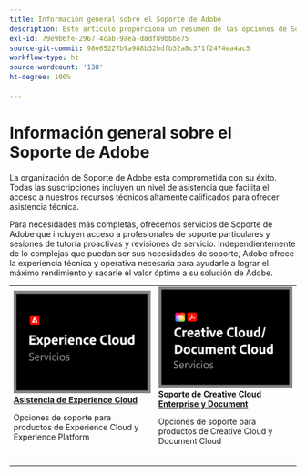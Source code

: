 ```yaml
---
title: Información general sobre el Soporte de Adobe
description: Este artículo proporciona un resumen de las opciones de Soporte al cliente para Adobe Experience Cloud, Adobe Document Cloud y Adobe Creative Cloud.
exl-id: 79e9b6fe-2967-4cab-9aea-d8df89bbbe75
source-git-commit: 98e65227b9a988b32bdfb32a8c371f2474ea4ac5
workflow-type: ht
source-wordcount: '138'
ht-degree: 100%

---
```


# Información general sobre el Soporte de Adobe

La organización de Soporte de Adobe está comprometida con su éxito. Todas las suscripciones incluyen un nivel de asistencia que facilita el acceso a nuestros recursos técnicos altamente calificados para ofrecer asistencia técnica.

Para necesidades más completas, ofrecemos servicios de Soporte de Adobe que incluyen acceso a profesionales de soporte particulares y sesiones de tutoría proactivas y revisiones de servicio. Independientemente de lo complejas que puedan ser sus necesidades de soporte, Adobe ofrece la experiencia técnica y operativa necesaria para ayudarle a lograr el máximo rendimiento y sacarle el valor óptimo a su solución de Adobe.

<table style="table-layout:fixed">
<tr>
  <td>
    <a href="dx-overview.md">
    <img alt="Soporte de DX" src="assets/ECthumbnail.png"/>
    </a>
    <div>
    <a href="dx-overview.md"><strong>Asistencia de Experience Cloud</strong></a>
    </div>
    <p>Opciones de soporte para productos de Experience Cloud y Experience Platform</p>
    <br>
  </td>
  <td>
    <a href="dme-overview.md">
      <img alt="Business" src="assets/CCDCThumbnail.png">
    </a>
    <div>
    <a href="dme-overview.md"><strong>Soporte de Creative Cloud Enterprise y Document</strong></a>
    </div>
    <p>Opciones de soporte para productos de Creative Cloud y Document Cloud</p>
    <br>
  </td>
</tr>
</table>
